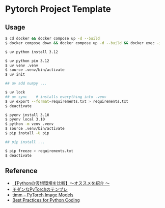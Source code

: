 # Pytorch Project Template

## Usage

```sh
$ cd docker && docker compose up -d --build
$ docker compose down && docker compose up -d --build && docker exec -it [container_name] bash
```

```bash
$ uv python install 3.12

$ uv python pin 3.12
$ uv venv .venv
$ source .venv/bin/activate
$ uv init

## uv add numpy ...

$ uv lock
## uv sync    # installs everything into .venv
$ uv export --format=requirements.txt > requirements.txt
$ deactivate
```

```bash
$ pyenv install 3.10
$ pyenv local 3.10
$ python -m venv .venv
$ source .venv/bin/activate
$ pip install -U pip

## pip install ...

$ pip freeze > requirements.txt
$ deactivate
```

## Reference

- [【Pythonの仮想環境を比較】〜オススメを紹介 〜](https://youtu.be/r4SkIhQThe0?si=kziY5m9s05gCk9Hx)
- [モダンなPyTorchのテンプレ](https://zenn.dev/dena/articles/6f04641801b387)
- [timm – PyTorch Image Models](https://huggingface.co/timm)
- [Best Practices for Python Coding](https://cyberagentailab.github.io/BestPracticesForPythonCoding/)
